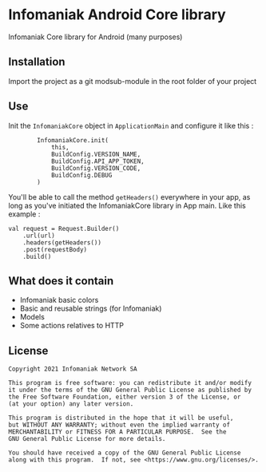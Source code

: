 # Infomaniak Android Core library

Infomaniak Core library for Android (many purposes)

## Installation

Import the project as a git modsub-module in the root folder of your project

## Use

Init the `InfomaniakCore` object in `ApplicationMain` and configure it like this :

``` 
        InfomaniakCore.init(
            this,
            BuildConfig.VERSION_NAME,
            BuildConfig.API_APP_TOKEN,
            BuildConfig.VERSION_CODE,
            BuildConfig.DEBUG
        )
```

You'll be able to call the method `getHeaders()` everywhere in your app, as long as you've initiated the InfomaniakCore library in App main.
Like this example :

``` 
val request = Request.Builder()
    .url(url)
    .headers(getHeaders())
    .post(requestBody)
    .build()
```

## What does it contain

* Infomaniak basic colors
* Basic and reusable strings (for Infomaniak)
* Models
* Some actions relatives to HTTP

## License

    Copyright 2021 Infomaniak Network SA

    This program is free software: you can redistribute it and/or modify
    it under the terms of the GNU General Public License as published by
    the Free Software Foundation, either version 3 of the License, or
    (at your option) any later version.

    This program is distributed in the hope that it will be useful,
    but WITHOUT ANY WARRANTY; without even the implied warranty of
    MERCHANTABILITY or FITNESS FOR A PARTICULAR PURPOSE.  See the
    GNU General Public License for more details.

    You should have received a copy of the GNU General Public License
    along with this program.  If not, see <https://www.gnu.org/licenses/>.


